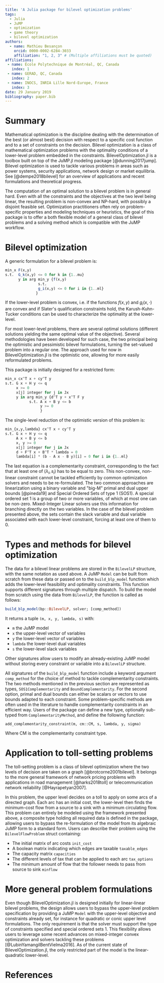 ```yaml
---
title: 'A Julia package for bilevel optimization problems'
tags:
  - Julia
  - JuMP
  - optimization
  - game theory
  - bilevel optimization
authors:
  - name: Mathieu Besançon
    orcid: 0000-0002-6284-3033
    affiliation: "1, 2, 3" # (Multiple affiliations must be quoted)
affiliations:
 - name: École Polytechnique de Montréal, QC, Canada
   index: 1
 - name: GERAD, QC, Canada
   index: 2
 - name: INOCS, INRIA Lille Nord-Europe, France
   index: 3
date: 29 January 2019
bibliography: paper.bib
---
```


# Summary

Mathematical optimization is the discipline dealing with
the determination of the best
(or almost best) decision with respect to a specific cost function and to
a set of constraints on the decision.
Bilevel optimization is a class of mathematical optimization problems
with the optimality conditions of a lower-level problem embedded in the
constraints. BilevelOptimization.jl is a toolbox built on top of the JuMP.jl
modeling package [@dunning2017jump].
Bilevel optimization is used to tackle various problems in areas such as
power systems, security applications, network design or market equilibria.
See [@dempe2018bilevel] for an overview of applications and recent
formulations and theoretical progress.

The computation of an optimal solution to a bilevel problem is in general hard.
Even with all the constraints and the objectives at the two level being linear,
the resulting problem is non-convex and NP-hard, with possibly a disjoint
feasible set. Optimization practitioners often rely on problem-specific
properties and modeling techniques or heuristics, the goal of this package
is to offer a both flexible model of a general class of bilevel problems
and a solving method which is compatible with the JuMP workflow.

# Bilevel optimization

A generic formulation for a bilevel problem is:

```julia
min_x F(x,y)
s.t.  G_k(x,y) <= 0 for k in {1..mu}
      y in arg min_y {f(x,y)
               s.t.
               g_i(x,y) <= 0 for i in {1..ml}
              }
```

If the lower-level problem is convex, i.e. if the functions $f(x,y)$ and
$g_i(x,\cdot)$ are convex and if Slater's qualification constraints hold,
the Karush-Kuhn-Tucker conditions can be used to characterize the optimality
at the lower-level.

For most lower-level problems, there are several optimal solutions
(different solutions yielding the same optimal value of the objective).
Several methodologies have been developed for such case, the two principal
being the optimistic and pessimistic bilevel formulations, turning the
set-valued problem into a regular one. The approach used for now in
BilevelOptimization.jl is the optimistic one, allowing for more
easily reformulated problems.

This package is initially designed for a restricted form:
```julia
min_x cx^T x + cy^T y
s.t. G x + H y <= q
     x >= 0
     x[j] integer for j in Jx
     y in arg min_y {d^T y + x^T F y
           s.t. A x + B y <= b
                y >= 0
                }
```

The single-level reduction of the optimistic version of this problem is:
```julia
min_{x,y,lambda} cx^T x + cy^T y
s.t. G x + H y <= q
     A x + B y <= b
     x, y >= 0
     x[j] integer for j in Jx
     d + F^T x + B^T * lambda = 0
     lambda[i] * (b - A x - B y)[i] = 0 for i in {1..ml}
```

The last equation is a complementarity constraint, corresponding
to the fact that at least one of $(\lambda_i, s_i)$ has to be equal
to zero. This non-convex, non-linear constraint cannot be tackled
efficiently by common optimization solvers and needs to be re-formulated.
The two common approaches are linearization using a binary variable and
"big-M" primal and dual upper bounds [@pineda19] and Special Ordered Sets
of type 1 (SOS1).
A special ordered set 1 is a group of two or more variables,
of which at most one can be non-zero. Mixed-Integer Linear solvers use this
information for branching directly on the two variables.
In the case of the bilevel problem presented above, the sets contain the slack
variable and dual variable associated with each lower-level constraint,
forcing at least one of them to 0.

# Types and methods for bilevel optimization

The data for a bilevel linear problems are stored in the `BilevelLP` structure,
with the same notation as used above. A JuMP `Model` can be built from scratch
from these data or passed on to the `build_blp_model` function which adds the
lower-level feasibility and optimality constraints. This function supports different
signatures through multiple dispatch. To build the model from scratch using
the data from `BilevelLP`, the function is called as follows:
```julia
build_blp_model(bp::BilevelLP, solver; [comp_method])
```

It returns a tuple `(m, x, y, lambda, s)` with:
- `m` the JuMP model
- `x` the upper-level vector of variables
- `y` the lower-level vector of variables
- `lambda` the lower-level dual variables
- `s` the lower-level slack variables

Other signatures allow users to modify an already-existing JuMP model
without storing every constraint or variable into a `BilevelLP` structure.

All signatures of the  `build_blp_model` function include a keyword argument
`comp_method` for the choice of method to tackle complementarity constraints.
The two methods mentioned in the previous section are represented as types,
`SOS1Complementarity` and `BoundComplementarity`.
For the second option, primal and dual bounds can either be scalars or vectors
to use bounds adapted to each constraint.
Some problem-specific methods are often used in the literature to handle
complementarity constraints in an efficient way. Users of the package can
define a new type, optionally sub-typed from `ComplementarityMethod`,
and define the following function:
```
add_complementarity_constraint(m, cm::CM, s, lambda, y, sigma)
```

Where CM is the complementarity constraint type.

# Application to toll-setting problems

The toll-setting problem is a class of bilevel optimization where the two
levels of decision are taken on a graph [@brotcorne2001bilevel].
It belongs to the more general framework of network pricing problems with
applications in road management [@harks2018toll] or telecommunication
network reliability [@Hayrapetyan2007].  

In this problem, the upper level decides on a toll to apply on some arcs
of a directed graph. Each arc has an initial cost, the lower-level then
finds the minimum-cost flow from a source to a sink with a minimum circulating
flow. This problem can entirely be modeled using the framework
presented above, a composite type holding all required data is defined
in the package, allowing users to bypass the re-formulation of the model
from its algebraic JuMP form to a standard form. Users can describe their
problem using the `BilevelFlowProblem` struct containing:
- The initial matrix of arc costs `init_cost`
- A boolean matrix indicating which edges are taxable `taxable_edges`
- The capacity matrix `capacities`
- The different levels of tax that can be applied to each arc `tax_options`
- The minimum amount of flow that the follower needs to pass from source to sink `minflow`

# More general problem formulations

Even though BilevelOptimization.jl is designed initially for linear-linear
bilevel problems, the design allows users to bypass the upper-level problem
specification by providing a JuMP `Model` with the upper-level objective
and constraints already set, for instance for quadratic or conic upper level
formulations. The only requirement is that the solver must support
the type of constraints specified and special ordered sets 1.
This flexibility allows users to leverage some recent advances on
mixed-integer convex optimization and solvers tackling these problems
[@LubinYamangilBentVielma2016]. As of the current state of BilevelOptimization.jl,
the only restricted part of the model is the linear-quadratic lower-level.

# References
